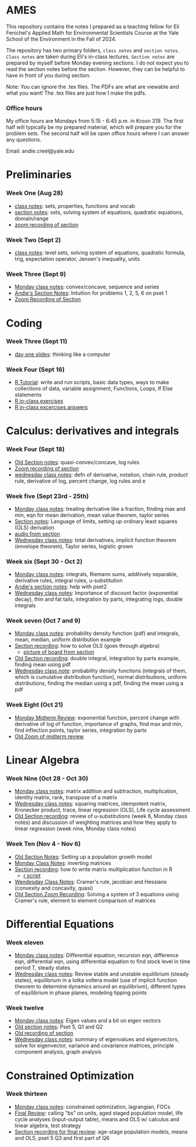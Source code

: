 # AMES
This repository contains the notes I prepared as a teaching fellow for Eli Fenichel's Applied Math for Environmental Scientists Course at the Yale School of the Environment in the Fall of 2024. 

The repository has two primary folders, `class notes` and `section notes`. `Class notes` are taken during Eli's in-class lectures. `Section notes` are prepared by myself before Monday evening sections. I do not expect you to read the section notes before the section. However, they can be helpful to have in front of you during section. 

Note: You can ignore the .tex files. The PDFs are what are viewable and what you want! The .tex files are just how I make the pdfs. 


### Office hours
My office hours are Mondays from 5:15 - 6:45 p.m. in Kroon 319. The first half will typically be my prepared material, which will prepare you for the problem sets. The second half will be open office hours where I can answer any questions. 

Email: andie.creel\@yale.edu 


# Preliminaries 

### Week One (Aug 28)

-  [class notes](class_notes/1_introduction_class.pdf): sets, properties, functions and vocab
-  [section notes](section_notes/1_section.pdf): sets, solving system of equations, quadratic equations, domain/range
- [zoom recording of section](https://yale.zoom.us/rec/share/WQ-3BEzd_GEec7FepNDbEjXUDq56v_cYkZhugw8Vyfyl_eyRB9_R9hB5xzVZoTKS.CntB5Aa1t5buY-hc?startTime=1693578615000)

### Week Two (Sept 2)

- [class notes](class_notes/2_mon/main.pdf): level sets, solving system of equations, quadratic formula, trig, expectation operator, Jensen's inequality, units

### Week Three (Sept 9)

- [Monday class notes](class_notes/4_mon_week/4_week.pdf): convex/concave, sequence and series 
- [Andie's Section Notes](section_notes/year_2024/1_section/main.pdf): Intuition for problems 1, 2, 5, 6 on pset 1
- [Zoom Recording of Section](https://yale.zoom.us/rec/share/gUQNJ1kNDebQq2aXWslJHU2wFPFWBTi4olNlTUgDE0Ujd80VCx-hXr2S5dynKjE4.XGbJordD-2tSOGaY?startTime=1725917730000)

 
# Coding  

### Week Three (Sept 11)

- [day one slides](<class_notes/3_think_like_computer.pptx>): thinking like a computer


### Week Four (Sept 16)

- [R Tutorial](class_notes/4_base_R.pdf): write and run scripts, basic data types, ways to make collections of data, variable assignment, Functions, Loops, If Else statements
- [R in-class exercises](class_notes/4_in_class_exercise.R)
- [R in-class excercises answers](class_notes/4_in_class_answers.R)



# Calculus: derivatives and integrals 

### Week Four (Sept 18) 

- [Old Section notes](section_notes/4_section/main.pdf): quasi-convex/concave, log rules
- [Zoom recording of section](https://yale.zoom.us/rec/share/EsTXAibjWFbX8EsFYbNeWClFm-wou-zKEPr6SC1Sib3OSCFIr4QU1X5UeE3AbQ3q.qWEfPqRKr6SK4TiC?startTime=1695073198000)
- [wednesday class notes](class_notes/4_weds_class.pdf): defn of derivative, notation, chain rule, product rule, derivative of log, percent change, log rules and e


### Week five (Sept 23rd - 25th)
- [Monday class notes](class_notes/5_mon/5_mon_class.pdf): treating derivative like a fraction, finding max and min, eqn for mean derivation, mean value theorem, taylor series 
- [Section notes](section_notes/5_section.pdf): Language of limits, setting up ordinary least squares (OLS) derivation
- [audio from section](https://yale.zoom.us/rec/play/NOLE2ZiBVl5BScXTMXc0Ijanr2lc5EfyyAij7MJED6tI62Sdj83JC-hkKv7vv8v43faJPIn93px5oVHC.sO5IRxDvbjEc1J_p?autoplay=true)
- [Wednesday class notes](class_notes/5_weds/main.pdf): total derivatives, implicit function theorem (envelope theorem), Taylor series, logistic grown 


### Week six (Sept 30 - Oct 2)
- [Monday class notes](class_notes/6_mon_class.pdf): integrals, Riemann sums, additively separable, derivative rules, integral rules, u-substitution 
- [Andie's section notes](section_notes/6_section.pdf): help with pset2
- [Wednesday class notes](class_notes/6_weds/main.pdf): Importance of discount factor (exponential decay), thin and fat tails, integration by parts, integrating logs, double integrals  

### Week seven (Oct 7 and 9)
- [Monday class notes](class_notes/7_mon/main.pdf): probability density function (pdf) and integrals, mean, median, uniform distribution example
- [Section recording](https://yale.zoom.us/rec/share/UByKcwsLCteOMkKTldM8GViShUGsxvL3NlMOPwLEaVsQs7x5HnIysTAHnl4lEhWx.tILGLe9-FfFb4etT?startTime=1728336943000): how to solve OLS (goes through algebra)
  - [picture of board from section](section_notes/7_section.pdf)
- [Old Section recording](https://yale.zoom.us/rec/play/HdIZ2C4q72FmYB1cjGHjryJ7PR1LTvQLdRk7wU1VL5lPbkL1lcft04o46YPNK9kI_pAXNstlDPR-Bl3L.yLaOoLu5hra3StEB?autoplay=true&startTime=1696887250000): double integral, integration by parts example, finding mean using pdf 
- [Wednesday class note](class_notes/7_weds/7_weds.pdf): probability density functions (integrals of them, which is cumulative distribution function), normal distributions, uniform distributions, finding the median using a pdf, finding the mean using a pdf

### Week Eight (Oct 21)
- [Monday Midterm Review](section_notes/midterm.pdf): exponential function, percent change with derivative of log of function, importance of graphs, find max and min, find inflection points, taylor series, integration by parts
- [Old Zoom of midterm review](https://yale.zoom.us/rec/share/06grQMktcnp_WvWAtPB1kWkS86RMxa1D4So1NVFy21KPg756QL7ERTOLxK114-in.F1GW-HFe-6dGorGa?startTime=1698096961000)


# Linear Algebra 

### Week Nine (Oct 28 - Oct 30)
- [Monday class notes](class_notes/8_mon.pdf): matrix addition and subtraction, multiplication, identity matrix, rank, transpose of a matrix 
- [Wednesday class notes](class_notes/9_mon.pdf): squaring matrices, idempotent matrix, Kronecker product, trace, linear regression (OLS), Life cycle assessment
- [Old Section recording](https://yale.zoom.us/rec/play/eFOC3kVkqWOvfn6lNGsQSpsFmvCFk_lqj5lHqviVeIC__t9VlTMNapesMmQYWvlQpBSsNDrbfQE0ND4K.4mQcji2-5eJAkylI?autoplay=true&startTime=1698701474000): review of u-substitutions (week 6, Monday class notes) and discussion of weighting matrices and how they apply to linear regression (week nine, Monday class notes)

### Week Ten (Nov 4 - Nov 6)
- [Old Section Notes](section_notes/10_pset4_Q1.pdf): Setting up a population growth model 
- [Monday Class Notes](class_notes/9_weds.pdf): inverting matrices 
- [Section recording](https://yale.zoom.us/rec/share/4nf581vMRP9JRBTF-bdbFaxyxqNjmaEzA1KKkOhyAuOqTGgXLuuamPmyAQJep-Q_.K_WpbP3zjz2de9CT?startTime=1730762055000): how to write matrix multiplication function in R
    - [r script](section_notes/in_class_pset4_Q13.pdf)
- [Wendesday Class Notes](class_notes/10_mon.pdf): Cramer's rule, jacobian and Hessians (convexity and concavity, quasi)
- [Old Section Zoom Recording](https://yale.zoom.us/rec/share/DcaOagpyLqq8naFj4VIdKcRIf80c7TNyR2z_23-Y3z8mtqEX1NJwkceO7qEPjH10.nur9edVdvhrvobmB?startTime=1699309891000): Solving a system of 3 equations using Cramer's rule, element to element comparison of matrices


# Differential Equations 

### Week eleven 
- [Monday class notes](class_notes/11_mon/main.pdf): Differential equation, recursion eqn, difference eqn, differential eqn, using differential equation to find stock level in time period T, steady states
- [Wednesday class notes](class_notes/11_weds/main.pdf): Review stable and unstable equilibrium (steady states), equilibrium in a lotka voltera model (use of implicit function theorem to determine dynamics around an equilibrium), different types of equilibrium in phase planes, modeling tipping points 

### Week twelve 
- [Monday class notes](class_notes/12_mon.pdf): Eigen values and a bit on eigen vectors 
- [Old section notes](section_notes/12_section.pdf): Pset 5, Q1 and Q2
- [Old recording of section](https://yale.zoom.us/rec/share/Lc1Mm89IJ7RyrpwzBJlflfnh-GRtfqk3fbrPsxELvOM5jo99JsztRlKfdWk58zHW.RjZ9c2j--2hYFGFg?startTime=1701124522000)
- [Wednesday class notes](class_notes/12_weds/main.pdf): summary of eigenvalues and eigenvectors, solve for eigenvector, variance and covariance matrices, principle component analysis, graph analysis 

# Constrained Optimization 

### Week thirteen 
- [Monday class notes](class_notes/13_mon/main.pdf): constrained optimization, lagrangian, FOCs
- [Final Review](section_notes/13_section.pdf): calling "bs" on units, aged staged population model, life cycle analyses (input-output table), means and OLS w/ calculus and linear algebra, test strategy
- [Section recording for final review](https://yale.zoom.us/rec/share/9MXTvjsXExL-Q6PMpZLXZ5tPWTuH8paPSICmrbnuA7FvV1A4V4BZwUoIZvw4DrJx.iezbrCrm4UNp6oZ3): age-stage population models, means and OLS, pset 5 Q3 and first part of Q6



